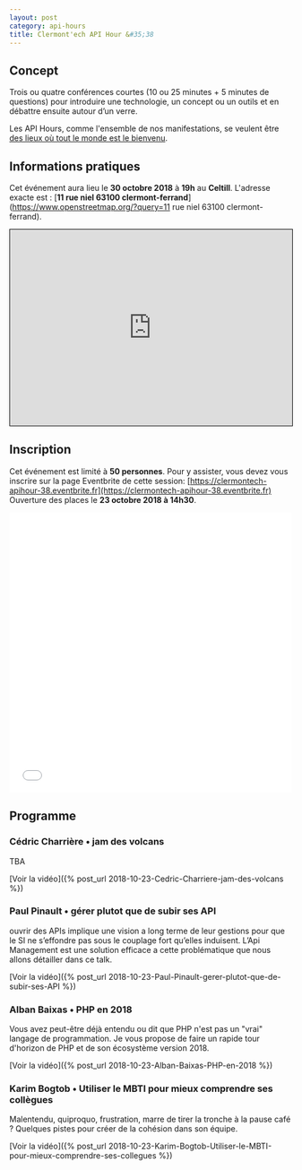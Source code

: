 ```yaml
---
layout: post
category: api-hours
title: Clermont'ech API Hour &#35;38
---
```


## Concept

Trois ou quatre conférences courtes (10 ou 25 minutes + 5 minutes de questions)
pour introduire une technologie, un concept ou un outils et en débattre ensuite
autour d’un verre.

Les API Hours, comme l'ensemble de nos manifestations, se veulent être [des
lieux où tout le monde est le bienvenu](/code-of-conduct.html).



## Informations pratiques

Cet événement aura lieu le **30 octobre 2018** à **19h** au **Celtill**. L'adresse
exacte est : [**11 rue niel 63100 clermont-ferrand**](https://www.openstreetmap.org/?query=11 rue niel 63100 clermont-ferrand).

<iframe width="100%" height="350" frameborder="0" scrolling="no" marginheight="0" marginwidth="0" src="https://www.openstreetmap.org/export/embed.html?bbox=3.0993461608886723%2C45.78351799342291%2C3.1038254499435425%2C45.78517709833127&amp;layer=mapnik&amp;marker=45.7843475520491%2C3.101585805416107" style="border: 1px solid black"></iframe><br/>

## Inscription

Cet événement est limité à **50 personnes**.  Pour y assister, vous devez vous
inscrire sur la page Eventbrite de cette session: [https://clermontech-apihour-38.eventbrite.fr](https://clermontech-apihour-38.eventbrite.fr)
Ouverture des places le **23 octobre 2018 à 14h30**.


<iframe src="//eventbrite.fr/tickets-external?eid=51705461427&ref=etckt" frameborder="0" height="500" width="100%" vspace="0" hspace="0" marginheight="5" marginwidth="5" scrolling="auto" allowtransparency="true"></iframe>

<br/>

## Programme

### Cédric Charrière • jam des volcans 

TBA


[Voir la vidéo]({% post_url 2018-10-23-Cedric-Charriere-jam-des-volcans %})

### Paul Pinault • gérer plutot que de subir ses API 

ouvrir des APIs implique une vision a long terme de leur gestions pour que le SI ne s’effondre pas sous le couplage fort qu’elles induisent. L’Api Management est une solution efficace a cette problématique que nous allons détailler dans ce talk. 


[Voir la vidéo]({% post_url 2018-10-23-Paul-Pinault-gerer-plutot-que-de-subir-ses-API %})

### Alban Baixas • PHP en 2018 

Vous avez peut-être déjà entendu ou dit que PHP n&#39;est pas un &quot;vrai&quot; langage de programmation.
Je vous propose de faire un rapide tour d&#39;horizon de PHP et de son écosystème version 2018.


[Voir la vidéo]({% post_url 2018-10-23-Alban-Baixas-PHP-en-2018 %})

### Karim Bogtob • Utiliser le MBTI pour mieux comprendre ses collègues 

Malentendu, quiproquo, frustration, marre de tirer la tronche à la pause café ? Quelques pistes pour créer de la cohésion dans son équipe.


[Voir la vidéo]({% post_url 2018-10-23-Karim-Bogtob-Utiliser-le-MBTI-pour-mieux-comprendre-ses-collegues %})

